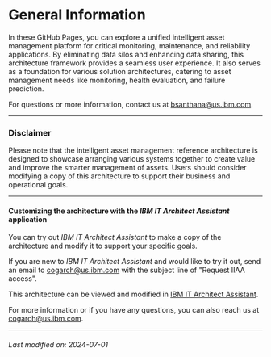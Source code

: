 

# General Information

In these GitHub Pages, you can explore a unified intelligent asset management platform for critical monitoring, maintenance, and reliability applications. By eliminating data silos and enhancing data sharing, this architecture framework provides a seamless user experience.
It also serves as a foundation for various solution architectures, catering to asset management needs like monitoring, health evaluation, and failure prediction.  

For questions or more information, contact us at bsanthana@us.ibm.com.  
  


---

### Disclaimer

Please note that the intelligent asset management reference architecture is designed to showcase arranging various systems together to create value and improve the smarter management of assets. Users should consider modifying a copy of this architecture to support their business and operational goals.  



---

#### Customizing the architecture with the *IBM IT Architect Assistant* application

You can try out *IBM IT Architect Assistant* to make a copy of the architecture and modify it to support your specific goals.  

If you are new to *IBM IT Architect Assistant* and would like to try it out, send an email to cogarch@us.ibm.com with the subject line of "Request IIAA access".  

<div style="text-align: left">This architecture can be viewed and modified in  
    <a href="https://it.architect-assistant.ibm.com/architectures/Social/arch_SJbcs2S63">IBM IT Architect Assistant</a>.
</div>

For more information or if you have any questions, you can also reach us at cogarch@us.ibm.com.  


---


###### Last modified on: 2024-07-01
